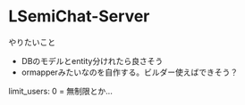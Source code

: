 # LSemiChat-Server

やりたいこと
- DBのモデルとentity分けれたら良さそう
- ormapperみたいなのを自作する。ビルダー使えばできそう？

limit_users: 0 = 無制限とか...